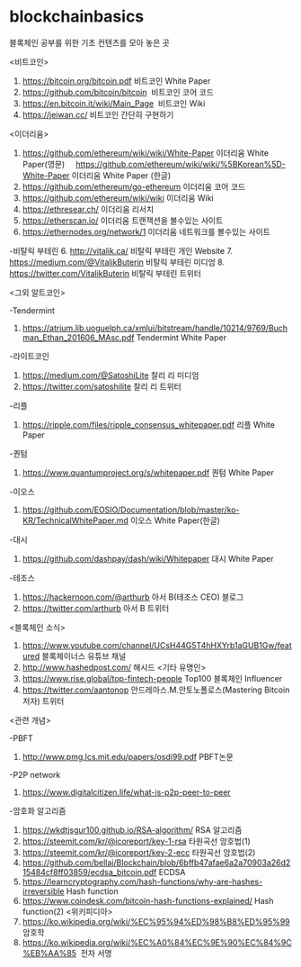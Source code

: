  # blockchainbasics
블록체인 공부를 위한 기초 컨텐츠를 모아 놓은 곳

<비트코인>

1. https://bitcoin.org/bitcoin.pdf 비트코인 White Paper 
2. https://github.com/bitcoin/bitcoin  비트코인 코어 코드
3. https://en.bitcoin.it/wiki/Main_Page  비트코인 Wiki
4. https://jeiwan.cc/ 비트코인 간단히 구현하기

<이더리움>

1. https://github.com/ethereum/wiki/wiki/White-Paper 이더리움 White Paper(영문)  
   https://github.com/ethereum/wiki/wiki/%5BKorean%5D-White-Paper 이더리움 White Paper (한글)
2. https://github.com/ethereum/go-ethereum 이더리움 코어 코드
3. https://github.com/ethereum/wiki/wiki 이더리움 Wiki
4. https://ethresear.ch/ 이더리움 리서치
5. https://etherscan.io/ 이더리움 트랜잭션을 볼수있는 사이트
6. https://ethernodes.org/network/1 이더리움 네트워크를 볼수있는 사이트

-비탈릭 부테린
6. http://vitalik.ca/  비탈릭 부테린 개인 Website 
7. https://medium.com/@VitalikButerin 비탈릭 부테린 미디엄
8. https://twitter.com/VitalikButerin 비탈릭 부테린 트위터



<그외 알트코인>

-Tendermint
 1. https://atrium.lib.uoguelph.ca/xmlui/bitstream/handle/10214/9769/Buchman_Ethan_201606_MAsc.pdf Tendermint White Paper

-라이트코인
 1. https://medium.com/@SatoshiLite  찰리 리 미디엄
 2. https://twitter.com/satoshilite  찰리 리 트위터
 
-리플 
 1. https://ripple.com/files/ripple_consensus_whitepaper.pdf 리플 White Paper
 
-퀀텀
 1. https://www.quantumproject.org/s/whitepaper.pdf 퀀텀 White Paper
 
-이오스
 1. https://github.com/EOSIO/Documentation/blob/master/ko-KR/TechnicalWhitePaper.md 이오스 White Paper(한글)

-대시
 1. https://github.com/dashpay/dash/wiki/Whitepaper 대시 White Paper
 
-테조스
 1. https://hackernoon.com/@arthurb 아서 B(테조스 CEO) 블로그
 2. https://twitter.com/arthurb 아서 B 트위터
 
  
<블록체인 소식>
 1. https://www.youtube.com/channel/UCsH44G5T4hHXYrb1aGUB1Gw/featured 블록체이너스 유튜브 채널
 2. http://www.hashedpost.com/ 해시드 
<기타 유명인>
 1. https://www.rise.global/top-fintech-people Top100 블록체인 Influencer
 2. https://twitter.com/aantonop 안드레아스.M.안토노폴로스(Mastering Bitcoin 저자) 트위터

<관련 개념>

-PBFT
 1. http://www.pmg.lcs.mit.edu/papers/osdi99.pdf PBFT논문
 

-P2P network
 1. https://www.digitalcitizen.life/what-is-p2p-peer-to-peer

-암호화 알고리즘
 1. https://wkdtjsgur100.github.io/RSA-algorithm/ RSA 알고리즘
 2. https://steemit.com/kr/@icoreport/key-1-rsa 타원곡선 암호법(1)
 3. https://steemit.com/kr/@icoreport/key-2-ecc 타원곡선 암호법(2)
 4. https://github.com/bellaj/Blockchain/blob/6bffb47afae6a2a70903a26d215484cf8ff03859/ecdsa_bitcoin.pdf ECDSA
 5. https://learncryptography.com/hash-functions/why-are-hashes-irreversible Hash function
 6. https://www.coindesk.com/bitcoin-hash-functions-explained/ Hash function(2)
<위키피디아>
 1. https://ko.wikipedia.org/wiki/%EC%95%94%ED%98%B8%ED%95%99 암호학
 2. https://ko.wikipedia.org/wiki/%EC%A0%84%EC%9E%90%EC%84%9C%EB%AA%85  전자 서명


